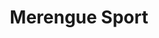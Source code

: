 ---
title: "Merengue Sport"
url: /santo-domingo-este/merengue-sport-carretera-mella/
shop: corredor de apuestas
---